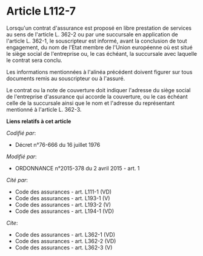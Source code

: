 # Article L112-7

Lorsqu'un contrat d'assurance est proposé en libre prestation de services au sens de l'article L. 362-2 ou par une succursale
en application de l'article L. 362-1, le souscripteur est informé, avant la conclusion de tout engagement, du nom de l'Etat
membre de l'Union européenne où est situé le siège social de l'entreprise ou, le cas échéant, la succursale avec laquelle le
contrat sera conclu. 

Les informations mentionnées à l'alinéa précédent doivent figurer sur tous documents remis au souscripteur ou à l'assuré. 

Le contrat ou la note de couverture doit indiquer l'adresse du siège social de l'entreprise d'assurance qui accorde la
couverture, ou le cas échéant celle de la succursale ainsi que le nom et l'adresse du représentant mentionné à l'article L.
362-3.

**Liens relatifs à cet article**

_Codifié par_:

  - Décret n°76-666 du 16 juillet 1976

_Modifié par_:

  - ORDONNANCE n°2015-378 du 2 avril 2015 - art. 1

_Cité par_:

  - Code des assurances - art. L111-1 (VD)
  - Code des assurances - art. L193-1 (V)
  - Code des assurances - art. L193-2 (V)
  - Code des assurances - art. L194-1 (VD)

_Cite_:

  - Code des assurances - art. L362-1 (VD)
  - Code des assurances - art. L362-2 (VD)
  - Code des assurances - art. L362-3 (V)
